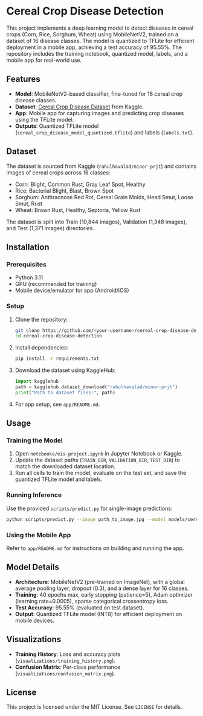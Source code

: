 # Cereal Crop Disease Detection

This project implements a deep learning model to detect diseases in cereal crops (Corn, Rice, Sorghum, Wheat) using MobileNetV2, trained on a dataset of 16 disease classes. The model is quantized to TFLite for efficient deployment in a mobile app, achieving a test accuracy of 95.55%. The repository includes the training notebook, quantized model, labels, and a mobile app for real-world use.

## Features
- **Model**: MobileNetV2-based classifier, fine-tuned for 16 cereal crop disease classes.
- **Dataset**: [Cereal Crop Disease Dataset](https://www.kaggle.com/datasets/rahulhavalad/minor-prjt) from Kaggle.
- **App**: Mobile app for capturing images and predicting crop diseases using the TFLite model.
- **Outputs**: Quantized TFLite model (`cereal_crop_disease_model_quantized.tflite`) and labels (`labels.txt`).

## Dataset
The dataset is sourced from Kaggle (`rahulhavalad/minor-prjt`) and contains images of cereal crops across 16 classes:
- Corn: Blight, Common Rust, Gray Leaf Spot, Healthy
- Rice: Bacterial Blight, Blast, Brown Spot
- Sorghum: Anthracnose Red Rot, Cereal Grain Molds, Head Smut, Loose Smut, Rust
- Wheat: Brown Rust, Healthy, Septoria, Yellow Rust

The dataset is split into Train (10,844 images), Validation (1,348 images), and Test (1,371 images) directories.

## Installation

### Prerequisites
- Python 3.11
- GPU (recommended for training)
- Mobile device/emulator for app (Android/iOS)

### Setup
1. Clone the repository:
   ```bash
   git clone https://github.com/<your-username>/cereal-crop-disease-detection.git
   cd cereal-crop-disease-detection
   ```

2. Install dependencies:
   ```bash
   pip install -r requirements.txt
   ```

3. Download the dataset using KaggleHub:
   ```python
   import kagglehub
   path = kagglehub.dataset_download("rahulhavalad/minor-prjt")
   print("Path to dataset files:", path)
   ```

4. For app setup, see `app/README.md`.

## Usage

### Training the Model
1. Open `notebooks/eis-project.ipynb` in Jupyter Notebook or Kaggle.
2. Update the dataset paths (`TRAIN_DIR`, `VALIDATION_DIR`, `TEST_DIR`) to match the downloaded dataset location.
3. Run all cells to train the model, evaluate on the test set, and save the quantized TFLite model and labels.

### Running Inference
Use the provided `scripts/predict.py` for single-image predictions:
```bash
python scripts/predict.py --image path_to_image.jpg --model models/cereal_crop_disease_model_quantized.tflite --labels models/labels.txt
```

### Using the Mobile App
Refer to `app/README.md` for instructions on building and running the app.

## Model Details
- **Architecture**: MobileNetV2 (pre-trained on ImageNet), with a global average pooling layer, dropout (0.3), and a dense layer for 16 classes.
- **Training**: 40 epochs max, early stopping (patience=5), Adam optimizer (learning rate=0.0005), sparse categorical crossentropy loss.
- **Test Accuracy**: 95.55% (evaluated on test dataset).
- **Output**: Quantized TFLite model (INT8) for efficient deployment on mobile devices.

## Visualizations
- **Training History**: Loss and accuracy plots (`visualizations/training_history.png`).
- **Confusion Matrix**: Per-class performance (`visualizations/confusion_matrix.png`).





## License
This project is licensed under the MIT License. See `LICENSE` for details.

